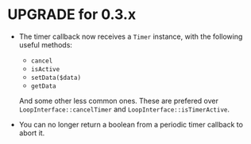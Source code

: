 UPGRADE for 0.3.x
=================

* The timer callback now receives a `Timer` instance, with the following
  useful methods:

  * `cancel`
  * `isActive`
  * `setData($data)`
  * `getData`

  And some other less common ones. These are prefered over
  `LoopInterface::cancelTimer` and `LoopInterface::isTimerActive`.

* You can no longer return a boolean from a periodic timer callback to abort
  it.
